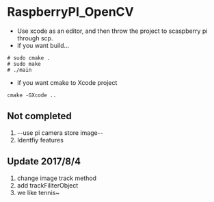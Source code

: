 # RaspberryPI_OpenCV
- Use xcode as an editor, and then throw the project to scaspberry pi through scp.
- if you want build...
```
# sudo cmake . 
# sudo make
# ./main
```
- if you want cmake to Xcode project
```
cmake -GXcode ..
```
## Not completed
1. --use pi camera store image--
2. Identfiy features

 
## Update 2017/8/4
1. change image track method
2. add trackFiliterObject
3. we like tennis~

